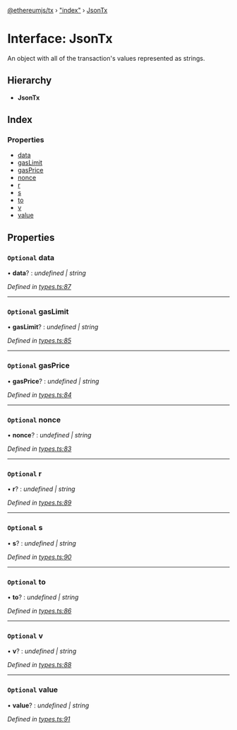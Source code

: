 [@ethereumjs/tx](../README.md) › ["index"](../modules/_index_.md) › [JsonTx](_index_.jsontx.md)

# Interface: JsonTx

An object with all of the transaction's values represented as strings.

## Hierarchy

* **JsonTx**

## Index

### Properties

* [data](_index_.jsontx.md#optional-data)
* [gasLimit](_index_.jsontx.md#optional-gaslimit)
* [gasPrice](_index_.jsontx.md#optional-gasprice)
* [nonce](_index_.jsontx.md#optional-nonce)
* [r](_index_.jsontx.md#optional-r)
* [s](_index_.jsontx.md#optional-s)
* [to](_index_.jsontx.md#optional-to)
* [v](_index_.jsontx.md#optional-v)
* [value](_index_.jsontx.md#optional-value)

## Properties

### `Optional` data

• **data**? : *undefined | string*

*Defined in [types.ts:87](https://github.com/ethereumjs/ethereumjs-vm/blob/master/packages/tx/src/types.ts#L87)*

___

### `Optional` gasLimit

• **gasLimit**? : *undefined | string*

*Defined in [types.ts:85](https://github.com/ethereumjs/ethereumjs-vm/blob/master/packages/tx/src/types.ts#L85)*

___

### `Optional` gasPrice

• **gasPrice**? : *undefined | string*

*Defined in [types.ts:84](https://github.com/ethereumjs/ethereumjs-vm/blob/master/packages/tx/src/types.ts#L84)*

___

### `Optional` nonce

• **nonce**? : *undefined | string*

*Defined in [types.ts:83](https://github.com/ethereumjs/ethereumjs-vm/blob/master/packages/tx/src/types.ts#L83)*

___

### `Optional` r

• **r**? : *undefined | string*

*Defined in [types.ts:89](https://github.com/ethereumjs/ethereumjs-vm/blob/master/packages/tx/src/types.ts#L89)*

___

### `Optional` s

• **s**? : *undefined | string*

*Defined in [types.ts:90](https://github.com/ethereumjs/ethereumjs-vm/blob/master/packages/tx/src/types.ts#L90)*

___

### `Optional` to

• **to**? : *undefined | string*

*Defined in [types.ts:86](https://github.com/ethereumjs/ethereumjs-vm/blob/master/packages/tx/src/types.ts#L86)*

___

### `Optional` v

• **v**? : *undefined | string*

*Defined in [types.ts:88](https://github.com/ethereumjs/ethereumjs-vm/blob/master/packages/tx/src/types.ts#L88)*

___

### `Optional` value

• **value**? : *undefined | string*

*Defined in [types.ts:91](https://github.com/ethereumjs/ethereumjs-vm/blob/master/packages/tx/src/types.ts#L91)*
